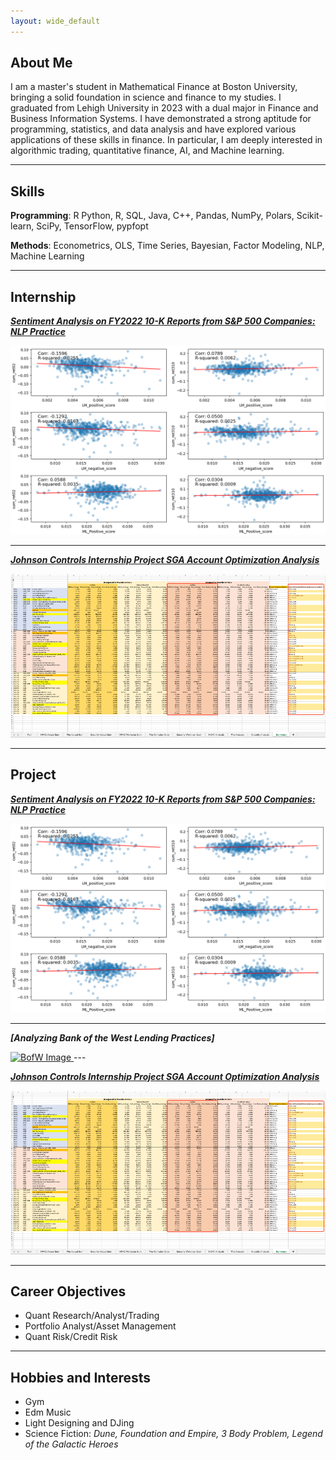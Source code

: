 ```yaml
---
layout: wide_default
---
```


## About Me

I am a master's student in Mathematical Finance at Boston University, bringing a solid foundation in science and finance to my studies. I graduated from Lehigh University in 2023 with a dual major in Finance and Business Information Systems. I have demonstrated a strong aptitude for programming, statistics, and data analysis and have explored various applications of these skills in finance. In particular, I am deeply interested in algorithmic trading, quantitative finance, AI, and Machine learning.

---

## Skills

**Programming**: R Python, R, SQL, Java, C++, Pandas, NumPy, Polars, Scikit-learn, SciPy, TensorFlow, pypfopt

**Methods**: Econometrics, OLS, Time Series, Bayesian, Factor Modeling, NLP, Machine Learning

---

## Internship

<!-- You can link to other websites, PDFs in this repo, and other pages in this repo -->

_**[Sentiment Analysis on FY2022 10-K Reports from S&P 500 Companies: NLP Practice](NLP_report/report.md)**_

<img src="NLP_report/output_34_0.png?raw=true"/>

---

_**[Johnson Controls Internship Project SGA Account Optimization Analysis](/JCI/JCIinternship.md)**_

<img src="JCI/Figure/Figure4.png?raw=true"/>


---

## Project

<!-- You can link to other websites, PDFs in this repo, and other pages in this repo -->

_**[Sentiment Analysis on FY2022 10-K Reports from S&P 500 Companies: NLP Practice](NLP_report/report.md)**_

<img src="NLP_report/output_34_0.png?raw=true"/>

---

_**[Analyzing Bank of the West Lending Practices]**_

<a href="https://github.com/LeDataSciFi/FinTech-Capstone-2023/?tab=readme-ov-file#executive-summary">
  <img src="FIN377-Final-Project-Nicole-and-three-dudes/BofW_Image.jpg?raw=true" alt="BofW Image">
</a>
---

_**[Johnson Controls Internship Project SGA Account Optimization Analysis](/JCI/JCIinternship.md)**_

<img src="JCI/Figure/Figure4.png?raw=true"/>


---

## Career Objectives

- Quant Research/Analyst/Trading
- Portfolio Analyst/Asset Management
- Quant Risk/Credit Risk

---

## Hobbies and Interests

- Gym
- Edm Music
- Light Designing and DJing
- Science Fiction: *Dune, Foundation and Empire, 3 Body Problem,  Legend of the Galactic Heroes*
